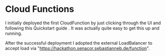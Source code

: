# Cloud Functions

I initially deployed the first CloudFunction by just clicking through the UI and following
this Quickstart guide [](https://cloud.google.com/functions/docs/quickstart-nodejs).
It was actually quite easy to get this up and running.

After the successful deployment I adopted the external LoadBalancer to accept load via
"https://hackathon.senacor.sebastianneb.de/function".
